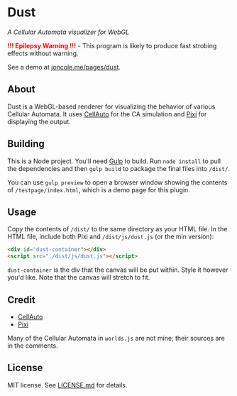 # Dust
*A Cellular Automata visualizer for WebGL*

<strong style="color:red">!!! Epilepsy Warning !!!</strong> - This program is likely to produce fast strobing effects without warning.

See a demo at [joncole.me/pages/dust](http://www.joncole.me/pages/dust).

## About
Dust is a WebGL-based renderer for visualizing the behavior of various Cellular Automata. It uses [CellAuto](https://sanojian.github.io/cellauto) for the CA simulation and [Pixi](http://www.pixijs.com/) for displaying the output.

## Building
This is a Node project. You'll need [Gulp](https://gulpjs.com/) to build. Run `node install` to pull the dependencies and then `gulp build` to package the final files into `/dist/`.

You can use `gulp preview` to open a browser window showing the contents of `/testpage/index.html`, which is a demo page for this plugin.

## Usage
Copy the contents of `/dist/` to the same directory as your HTML file. In the HTML file, include both Pixi and `/dist/js/dust.js` (or the min version):

```html
<div id="dust-container"></div>
<script src="./dist/js/dust.js"></script>
```

`dust-container` is the div that the canvas will be put within. Style it however you'd like. Note that the canvas will stretch to fit.

## Credit
- [CellAuto](https://sanojian.github.io/cellauto)
- [Pixi](http://www.pixijs.com/)

Many of the Cellular Automata in `worlds.js` are not mine; their sources are in the comments.

## License
MIT license. See [LICENSE.md](LICENSE.md) for details.